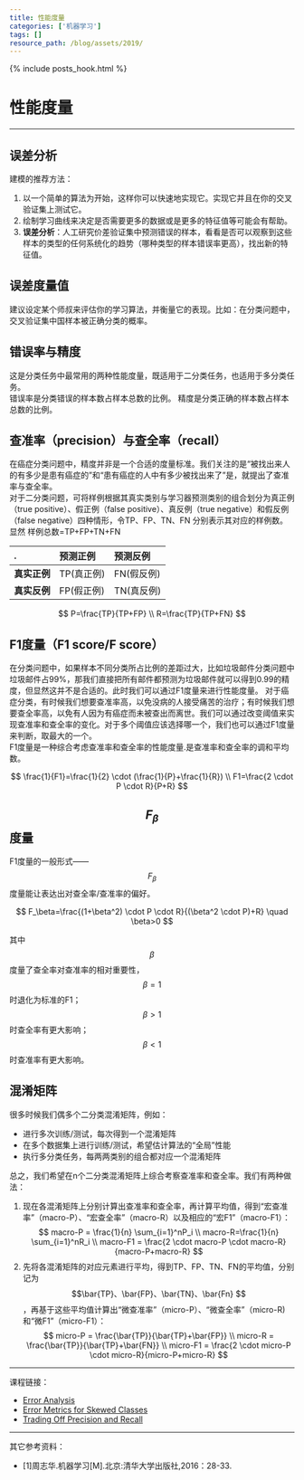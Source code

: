 ```yaml
---
title: 性能度量
categories: ['机器学习']
tags: []
resource_path: /blog/assets/2019/
---
```


{% include posts_hook.html %}

性能度量
===

---

误差分析
---

建模的推荐方法：

1. 以一个简单的算法为开始，这样你可以快速地实现它。实现它并且在你的交叉验证集上测试它。
2. 绘制学习曲线来决定是否需要更多的数据或是更多的特征值等可能会有帮助。
3. **误差分析**：人工研究价差验证集中预测错误的样本，看看是否可以观察到这些样本的类型的任何系统化的趋势（哪种类型的样本错误率更高），找出新的特征值。

误差度量值
---

建议设定某个师叔来评估你的学习算法，并衡量它的表现。比如：在分类问题中，交叉验证集中国样本被正确分类的概率。

错误率与精度
---

这是分类任务中最常用的两种性能度量，既适用于二分类任务，也适用于多分类任务。  
错误率是分类错误的样本数占样本总数的比例。
精度是分类正确的样本数占样本总数的比例。

查准率（precision）与查全率（recall）
---

在癌症分类问题中，精度并非是一个合适的度量标准。我们关注的是“被找出来人的有多少是患有癌症的”和“患有癌症的人中有多少被找出来了”是，就提出了查准率与查全率。  
对于二分类问题，可将样例根据其真实类别与学习器预测类别的组合划分为真正例（true positive）、假正例（false positive）、真反例（true negative）和假反例（false negative）四种情形，令TP、FP、TN、FN 分别表示其对应的样例数。显然 样例总数=TP+FP+TN+FN

.|预测正例|预测反例
:-|:-|:-
**真实正例**|TP(真正例)|FN(假反例)
**真实反例**|FP(假正例)|TN(真反例)

$$
P=\frac{TP}{TP+FP} \\
R=\frac{TP}{TP+FN}
$$

F1度量（F1 score/F score）
---

在分类问题中，如果样本不同分类所占比例的差距过大，比如垃圾邮件分类问题中垃圾邮件占99%，那我们直接把所有邮件都预测为垃圾邮件就可以得到0.99的精度，但显然这并不是合适的。此时我们可以通过F1度量来进行性能度量。
对于癌症分类，有时候我们想要查准率高，以免没病的人接受痛苦的治疗；有时候我们想要查全率高，以免有人因为有癌症而未被查出而离世。我们可以通过改变阈值来实现查准率和查全率的变化。对于多个阈值应该选择哪一个，我们也可以通过F1度量来判断，取最大的一个。  
F1度量是一种综合考虑查准率和查全率的性能度量.是查准率和查全率的调和平均数。

$$
\frac{1}{F1}=\frac{1}{2} \cdot (\frac{1}{P}+\frac{1}{R}) \\
F1=\frac{2 \cdot P \cdot R}{P+R}
$$

$$ F_\beta $$度量
---

F1度量的一般形式——$$F_\beta$$
度量能让表达出对查全率/查准率的偏好。

$$
F_\beta=\frac{(1+\beta^2) \cdot P \cdot R}{(\beta^2 \cdot P)+R} \quad \beta>0
$$

其中
$$\beta$$
度量了查全率对查准率的相对重要性，
$$\beta=1$$
时退化为标准的F1；
$$\beta>1$$
时查全率有更大影响；
$$\beta<1$$
时查准率有更大影响。

混淆矩阵
---

很多时候我们偶多个二分类混淆矩阵，例如：

* 进行多次训练/测试，每次得到一个混淆矩阵
* 在多个数据集上进行训练/测试，希望估计算法的“全局”性能
* 执行多分类任务，每两两类别的组合都对应一个混淆矩阵

总之，我们希望在n个二分类混淆矩阵上综合考察查准率和查全率。我们有两种做法：

1. 现在各混淆矩阵上分别计算出查准率和查全率，再计算平均值，得到“宏查准率”（macro-P）、“宏查全率”（macro-R）以及相应的“宏F1”（macro-F1）：  
   $$
   macro-P = \frac{1}{n} \sum_{i=1}^nP_i \\
   macro-R=\frac{1}{n} \sum_{i=1}^nR_i \\
   macro-F1 = \frac{2 \cdot macro-P \cdot macro-R}{macro-P+macro-R}
   $$
2. 先将各混淆矩阵的对应元素进行平均，得到TP、FP、TN、FN的平均值，分别记为
   $$\bar{TP}、\bar{FP}、\bar{TN}、\bar{Fn}  $$
   ，再基于这些平均值计算出“微查准率”（micro-P）、“微查全率”（micro-R)和“微F1”（micro-F1）：  
   $$
   micro-P = \frac{\bar{TP}}{\bar{TP}+\bar{FP}} \\
   micro-R = \frac{\bar{TP}}{\bar{TP}+\bar{FN}} \\
   micro-F1 = \frac{2 \cdot micro-P \cdot micro-R}{micro-P+micro-R}
   $$

---

课程链接：

* [Error Analysis](https://www.coursera.org/learn/machine-learning/lecture/x62iE/error-analysis)
* [Error Metrics for Skewed Classes](https://www.coursera.org/learn/machine-learning/lecture/tKMWX/error-metrics-for-skewed-classes)
* [Trading Off Precision and Recall](https://www.coursera.org/learn/machine-learning/lecture/CuONQ/trading-off-precision-and-recall)

---

其它参考资料：

* [1]周志华.机器学习[M].北京:清华大学出版社,2016：28-33.